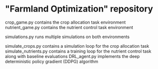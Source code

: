 # "Farmland Optimization" repository

crop_game.py contains the crop allocation task environment
nutrient_game.py contains the nutrient control task environment

simulations.py runs multiple simulations on both environments

simulate_crops.py contains a simulation loop for the crop allocation task
simulate_nutrients.py contains a training loop for the nutrient control task along with baseline evaluations
DRL_agent.py implements the deep deterministic policy gradient (DDPG) algorithm

